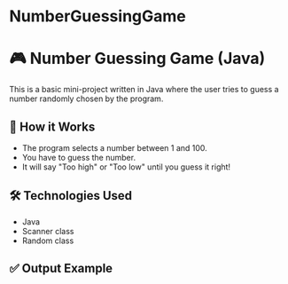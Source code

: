 # NumberGuessingGame
# 🎮 Number Guessing Game (Java)

This is a basic mini-project written in Java where the user tries to guess a number randomly chosen by the program.

## 🔧 How it Works
- The program selects a number between 1 and 100.
- You have to guess the number.
- It will say "Too high" or "Too low" until you guess it right!

## 🛠 Technologies Used
- Java
- Scanner class
- Random class

## ✅ Output Example


